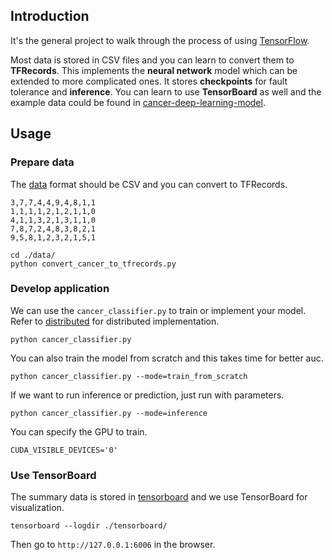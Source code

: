 ## Introduction

It's the general project to walk through the process of using [TensorFlow](https://github.com/tensorflow/tensorflow).

Most data is stored in CSV files and you can learn to convert them to **TFRecords**. This implements the **neural network** model which can be extended to more complicated ones. It stores **checkpoints** for fault tolerance and **inference**. You can learn to use **TensorBoard** as well and the example data could be found in [cancer-deep-learning-model](https://github.com/mark-watson/cancer-deep-learning-model).

## Usage

### Prepare data 

The [data](./data/) format should be CSV and you can convert to TFRecords.

```
3,7,7,4,4,9,4,8,1,1
1,1,1,1,2,1,2,1,1,0
4,1,1,3,2,1,3,1,1,0
7,8,7,2,4,8,3,8,2,1
9,5,8,1,2,3,2,1,5,1
```

```
cd ./data/
python convert_cancer_to_tfrecords.py
```

### Develop application

We can use the `cancer_classifier.py` to train or implement your model. Refer to [distributed](./distributed/) for distributed implementation.

```
python cancer_classifier.py
```

You can also train the model from scratch and this takes time for better auc.

```
python cancer_classifier.py --mode=train_from_scratch
```

If we want to run inference or prediction, just run with parameters.

```
python cancer_classifier.py --mode=inference
```

You can specify the GPU to train.

```
CUDA_VISIBLE_DEVICES='0'
```

### Use TensorBoard

The summary data is stored in [tensorboard](./tensorboard/) and we use TensorBoard for visualization.

```
tensorboard --logdir ./tensorboard/
```

Then go to `http://127.0.0.1:6006` in the browser.
